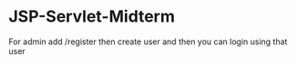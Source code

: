 # JSP-Servlet-Midterm

For admin
  add /register
  then create user
  and then you can login using that user
